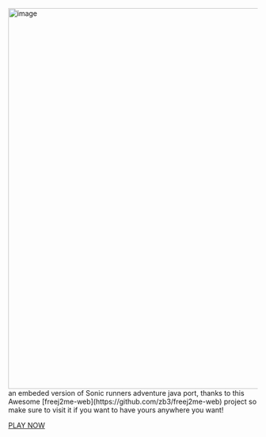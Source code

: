 <img width="1366" height="768" alt="image" src="https://github.com/user-attachments/assets/413012a9-6923-4cac-9f27-acfc7fde75cd" />
an embeded version of Sonic runners adventure java port, thanks to this Awesome
[freej2me-web](https://github.com/zb3/freej2me-web) 
project so make sure to visit it if you want to have yours anywhere you want!

[PLAY NOW](https://neocharmy.github.io/runnersadventure/web/run.html?app=Sonic%20Runners%20Adventure&fractionScale=1)
